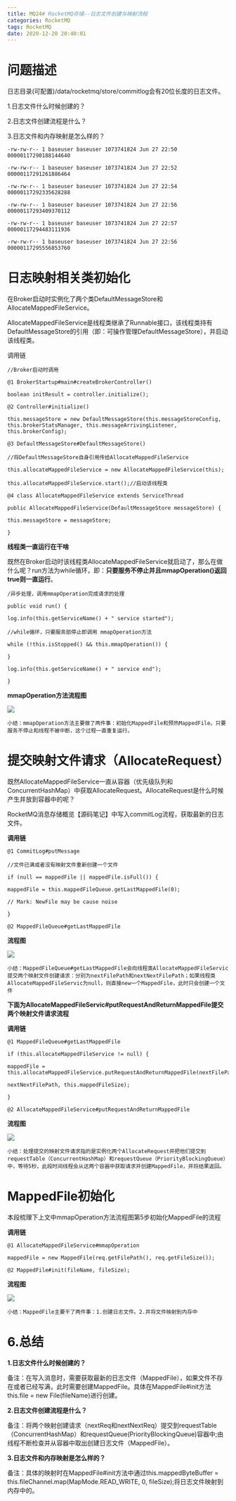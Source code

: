 ```yaml
---
title: MQ24# RocketMQ存储--日志文件创建与映射流程
categories: RocketMQ
tags: RocketMQ
date: 2020-12-20 20:40:01
---
```




# 问题描述

日志目录(可配置)/data/rocketmq/store/commitlog会有20位长度的日志文件。

1.日志文件什么时候创建的？

2.日志文件创建流程是什么？

3.日志文件和内存映射是怎么样的？

```
-rw-rw-r-- 1 baseuser baseuser 1073741824 Jun 27 22:50 00000117290188144640

-rw-rw-r-- 1 baseuser baseuser 1073741824 Jun 27 22:52 00000117291261886464

-rw-rw-r-- 1 baseuser baseuser 1073741824 Jun 27 22:54 00000117292335628288

-rw-rw-r-- 1 baseuser baseuser 1073741824 Jun 27 22:56 00000117293409370112

-rw-rw-r-- 1 baseuser baseuser 1073741824 Jun 27 22:57 00000117294483111936

-rw-rw-r-- 1 baseuser baseuser 1073741824 Jun 27 22:56 00000117295556853760
```



<!--more-->



# 日志映射相关类初始化

在Broker启动时实例化了两个类DefaultMessageStore和AllocateMappedFileService。

AllocateMappedFileService是线程类继承了Runnable接口，该线程类持有DefaultMessageStore的引用（即：可操作管理DefaultMessageStore），并启动该线程类。

调用链

```
//Broker启动时调用

@1 BrokerStartup#main#createBrokerController()

boolean initResult = controller.initialize();

@2 Controller#initialize()

this.messageStore = new DefaultMessageStore(this.messageStoreConfig, this.brokerStatsManager, this.messageArrivingListener, this.brokerConfig);

@3 DefaultMessageStore#DefaultMessageStore()

//将DefaultMessageStore自身引用传给AllocateMappedFileService

this.allocateMappedFileService = new AllocateMappedFileService(this);

this.allocateMappedFileService.start();//启动该线程类

@4 class AllocateMappedFileService extends ServiceThread

public AllocateMappedFileService(DefaultMessageStore messageStore) {

this.messageStore = messageStore;

}
```



**线程类一直运行在干啥**

既然在Broker启动时该线程类AllocateMappedFileService就启动了，那么在做什么呢？run方法为while循环，即：**只要服务不停止并且mmapOperation()返回true则一直运行**。

```
/异步处理，调用mmapOperation完成请求的处理

public void run() {

log.info(this.getServiceName() + " service started");

//while循环，只要服务部停止即调用 mmapOperation方法

while (!this.isStopped() && this.mmapOperation()) {

}

log.info(this.getServiceName() + " service end");

}
```

**mmapOperation方法流程图**

![](https://gitee.com/laoliangcode/md-picture/raw/master/img/20201219133504.png)

```
小结：mmapOperation方法主要做了两件事：初始化MappedFile和预热MappedFile。只要服务不停止和线程不被中断，这个过程一直重复运行。
```



# 提交映射文件请求（AllocateRequest）

既然AllocateMappedFileService一直从容器（优先级队列和ConcurrentHashMap）中获取AllocateRequest。AllocateRequest是什么时候产生并放到容器中的呢？

RocketMQ消息存储概览【源码笔记】中写入commitLog流程，获取最新的日志文件。

**调用链**

```
@1 CommitLog#putMessage

//文件已满或者没有映射文件重新创建一个文件

if (null == mappedFile || mappedFile.isFull()) {

mappedFile = this.mappedFileQueue.getLastMappedFile(0);

// Mark: NewFile may be cause noise

}

@2 MappedFileQueue#getLastMappedFile
```



**流程图**

![](https://gitee.com/laoliangcode/md-picture/raw/master/img/20201219133550.png)

```
小结：MappedFileQueue#getLastMappedFile会向线程类AllocateMappedFileServic提交两个映射文件创建请求：分别为nextFilePath和nextNextFilePath；如果线程类AllocateMappedFileServic为null，则直接new一个MappedFile，此时只会创建一个文件
```

**下面为AllocateMappedFileServic#putRequestAndReturnMappedFile提交两个映射文件请求流程**

**调用链**

```
@1 MappedFileQueue#getLastMappedFile

if (this.allocateMappedFileService != null) {

mappedFile = this.allocateMappedFileService.putRequestAndReturnMappedFile(nextFilePath,

nextNextFilePath, this.mappedFileSize);

}

@2 AllocateMappedFileService#putRequestAndReturnMappedFile

```



**流程图**

![](https://gitee.com/laoliangcode/md-picture/raw/master/img/20201219133629.png)

```
小结：处理提交的映射文件请求指的是实例化两个AllocateRequest并把他们提交到requestTable（ConcurrentHashMap）和requestQueue（PriorityBlockingQueue）中，等待5秒，此段时间线程会从这两个容器中获取请求并创建MappedFile，并将结果返回。
```



<!--more-->



# MappedFile初始化

本段梳理下上文中mmapOperation方法流程图第5步初始化MappedFile的流程

**调用链**

```
@1 AllocateMappedFileService#mmapOperation

mappedFile = new MappedFile(req.getFilePath(), req.getFileSize());

@2 MappedFile#init(fileName, fileSize);
```

**流程图**

![](https://gitee.com/laoliangcode/md-picture/raw/master/img/20201219133707.png)

```
小结：MappedFile主要干了两件事：1.创建日志文件。2.并将文件映射到内存中
```



# 6.总结

**1.日志文件什么时候创建的？**

备注：在写入消息时，需要获取最新的日志文件（MappedFile），如果文件不存在或者已经写满，此时需要创建MappedFile。具体在MappedFile#init方法this.file = new File(fileName)进行创建。

**2.日志文件创建流程是什么？**

备注：将两个映射创建请求（nextReq和nextNextReq）提交到requestTable（ConcurrentHashMap）和requestQueue(PriorityBlockingQueue)容器中;由线程不断检查并从容器中取出创建日志文件（MappedFile）。

**3.日志文件和内存映射是怎么样的？**

备注：具体的映射时在MappedFile#init方法中通过this.mappedByteBuffer = this.fileChannel.map(MapMode.READ_WRITE, 0, fileSize);将日志文件映射到内存中的。